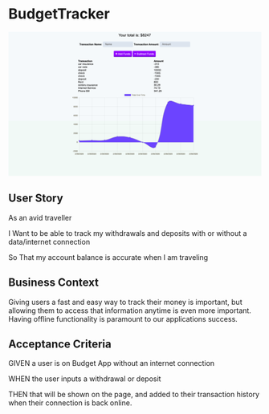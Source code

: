 # BudgetTracker

![command line example](./public/assets/images/budgetimg.png)


## User Story

<p>As an avid traveller</p>
<p>I Want to be able to track my withdrawals and deposits with or without a data/internet connection</p>
<p>So That my account balance is accurate when I am traveling</p>


## Business Context

<p>Giving users a fast and easy way to track their money is important, but allowing them to access that information anytime is even more important. Having offline functionality is paramount to our applications success.</p>


## Acceptance Criteria

<p>GIVEN a user is on Budget App without an internet connection</p>

<p>WHEN the user inputs a withdrawal or deposit</p>

<p>THEN that will be shown on the page, and added to their transaction history when their connection is back online.</p>